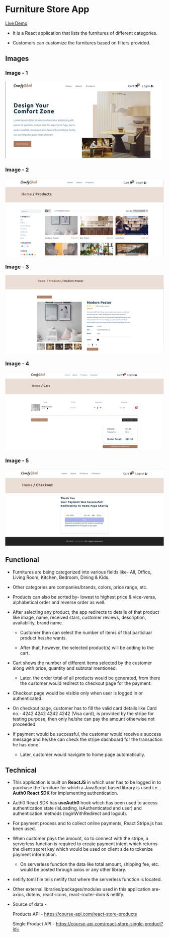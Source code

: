 #   Furniture Store App

[Live Demo](https://furnitures-house.netlify.app/)

*   It is a React application that lists the furnitures of different categories.

*   Customers can customize the furnitures based on filters provided.

##  Images 

### Image - 1

![Furniture Store -1](https://github.com/sudarshan-sh/FurnitureStoreApp/blob/main/images/furniture-1.png)

### Image - 2

![Furniture Store -2](https://github.com/sudarshan-sh/FurnitureStoreApp/blob/main/images/furniture-2.png)

### Image - 3

![Furniture Store -2](https://github.com/sudarshan-sh/FurnitureStoreApp/blob/main/images/furniture-3.png)

### Image - 4

![Furniture Store -2](https://github.com/sudarshan-sh/FurnitureStoreApp/blob/main/images/furniture-4.png)

### Image - 5

![Furniture Store -2](https://github.com/sudarshan-sh/FurnitureStoreApp/blob/main/images/furniture-5.png)

##  Functional

*   Furnitures are being categorized into various fields like- All, Office, Living Room, Kitchen, Bedroom, Dining & Kids.

*   Other categories are companies/brands, colors, price range, etc.

*   Products can also be sorted by- lowest to highest price & vice-versa, alphabetical order and reverse order as well.

*   After selecting any product, the app redirects to details of that product like image, name, received stars, customer reviews, description, availability, brand name.
    
    *   Customer then can select the number of items of that particluar product he/she wants.

    *   After that, however, the selected product(s) will be adding to the cart.

*   Cart shows the number of different items selected by the customer along with price, quantity and subtotal mentioned.

    *   Later, the order total of all products would be generated, from there the customer would redirect to checkout page for the payment.

*   Checkout page would be visible only when user is logged in or authenticated.

*   On checkout page, customer has to fill the valid card details like Card no.- 4242 4242 4242 4242 (Visa card), is provided by the stripe for testing purpose, then only he/she can pay the amount otherwise not proceeded.

*   If payment would be successful, the customer would receive a success message and he/she can check the stripe dashboard for the transaction he has done.

    *   Later, customer would navigate to home page automatically. 


##  Technical

*   This application is built on **ReactJS** in which user has to be logged in to purchase the furniture for which a JavaScript based library is used i.e... **Auth0 React SDK** for implementing authentication.

*  Auth0 React SDK has **useAuth0** hook which has been used to access authentication state (isLoading, isAuthenticated and user) and authentication methods (loginWithRedirect and logout).

*   For payment process and to collect online payments, React Stripe.js has been used.

*   When customer pays the amount, so to connect with the stripe, a serverless function is required to create payment intent which returns the client secret key which would be used on client side to tokenize payment information.

    *   On serverless function the data like total amount, shipping fee, etc. would be posted through axios or any other library. 

*   netlify.toml file tells netlify that where the serverless function is located. 

*   Other external libraries/packages/modules used in this application are- axios, dotenv, react-icons, react-router-dom & netlify.

*  Source of data -

    Products API - https://course-api.com/react-store-products

    Single Product API - https://course-api.com/react-store-single-product?id=